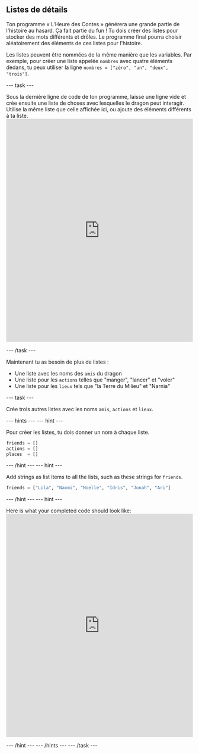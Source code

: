 ## Listes de détails

Ton programme « L'Heure des Contes » générera une grande partie de l'histoire au hasard. Ça fait partie du fun ! Tu dois créer des listes pour stocker des mots différents et drôles. Le programme final pourra choisir aléatoirement des éléments de ces listes pour l'histoire.

Les listes peuvent être nommées de la même manière que les variables. Par exemple, pour créer une liste appelée `nombres` avec quatre éléments dedans, tu peux utiliser la ligne `nombres = ["zéro", "un", "deux", "trois"]`.

\--- task \---

Sous la dernière ligne de code de ton programme, laisse une ligne vide et crée ensuite une liste de choses avec lesquelles le dragon peut interagir. Utilise la même liste que celle affichée ici, ou ajoute des éléments différents à ta liste. <iframe src="https://trinket.io/embed/python/234f6ed347" width="100%" height="600" frameborder="0" marginwidth="0" marginheight="0" allowfullscreen mark="crwd-mark"></iframe> 

\--- /task \---

Maintenant tu as besoin de plus de listes :

- Une liste avec les noms des `amis` du dragon
- Une liste pour les `actions` telles que "manger", "lancer" et "voler"
- Une liste pour les `lieux` tels que "la Terre du Milieu" et "Narnia"

\--- task \---

Crée trois autres listes avec les noms `amis`, `actions` et `lieux`.

\--- hints \--- \--- hint \---

Pour créer les listes, tu dois donner un nom à chaque liste.

```python
friends = []
actions = []
places  = []
```

\--- /hint \--- \--- hint \---

Add strings as list items to all the lists, such as these strings for `friends`.

```python
friends = ["Lila", "Naomi", "Noelle", "Idris", "Jonah", "Ari"]
```

\--- /hint \--- \--- hint \---

Here is what your completed code should look like: <iframe src="https://trinket.io/embed/python/5e264dd3e2" width="100%" height="600" frameborder="0" marginwidth="0" marginheight="0" allowfullscreen mark="crwd-mark"></iframe> 

\--- /hint \--- \--- /hints \--- \--- /task \---